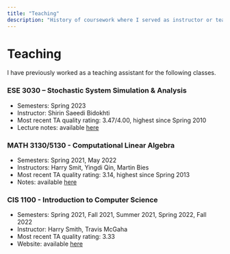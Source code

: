 ```yaml
---
title: "Teaching"
description: "History of coursework where I served as instructor or teaching assistant"
---
```


# Teaching

I have previously worked as a teaching assistant for the following classes.

### ESE 3030 – Stochastic System Simulation & Analysis
  - Semesters: Spring 2023
  - Instructor: Shirin Saeedi Bidokhti 
  - Most recent TA quality rating: 3.47/4.00, highest since Spring 2010
  - Lecture notes: available [here](https://www.enzobergamo.com/static/ESE3030_Lecture_Notes.pdf)

### MATH 3130/5130 - Computational Linear Algebra
- Semesters: Spring 2021, May 2022
- Instructors: Harry Smit, Yingdi Qin, Martin Bies
- Most recent TA quality rating: 3.14, highest since Spring 2013
- Notes: available [here](https://martinbies.github.io/teaching/)


### CIS 1100 - Introduction to Computer Science
- Semesters: Spring 2021, Fall 2021, Summer 2021, Spring 2022, Fall 2022
- Instructor: Harry Smith, Travis McGaha
- Most recent TA quality rating: 3.33
- Website: available [here](https://www.cis.upenn.edu/~cis110/current/)



